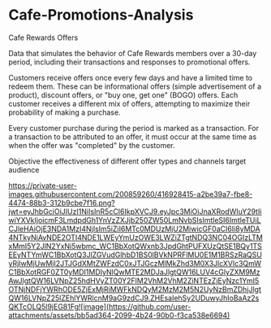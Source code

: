 # Cafe-Promotions-Analysis

Cafe Rewards Offers

Data that simulates the behavior of Cafe Rewards members over a 30-day period, including their transactions and responses to promotional offers.

Customers receive offers once every few days and have a limited time to redeem them. These can be informational offers (simple advertisement of a product), discount offers, or "buy one, get one" (BOGO) offers. Each customer receives a different mix of offers, attempting to maximize their probability of making a purchase.

Every customer purchase during the period is marked as a transaction. For a transaction to be attributed to an offer, it must occur at the same time as when the offer was "completed" by the customer.

Objective
the effectiveness of different offer types and channels
target audience

https://private-user-images.githubusercontent.com/200859260/416928415-a2be39a7-fbe8-4474-88b3-312b9cbe7f16.png?jwt=eyJhbGciOiJIUzI1NiIsInR5cCI6IkpXVCJ9.eyJpc3MiOiJnaXRodWIuY29tIiwiYXVkIjoicmF3LmdpdGh1YnVzZXJjb250ZW50LmNvbSIsImtleSI6ImtleTUiLCJleHAiOjE3NDA1MzI4NjIsIm5iZiI6MTc0MDUzMjU2MiwicGF0aCI6Ii8yMDA4NTkyNjAvNDE2OTI4NDE1LWEyYmUzOWE3LWZiZTgtNDQ3NC04OGIzLTMxMmI5Y2JlN2YxNi5wbmc_WC1BbXotQWxnb3JpdGhtPUFXUzQtSE1BQy1TSEEyNTYmWC1BbXotQ3JlZGVudGlhbD1BS0lBVkNPRFlMU0E1M1BRSzRaQSUyRjIwMjUwMjI2JTJGdXMtZWFzdC0xJTJGczMlMkZhd3M0X3JlcXVlc3QmWC1BbXotRGF0ZT0yMDI1MDIyNlQwMTE2MDJaJlgtQW16LUV4cGlyZXM9MzAwJlgtQW16LVNpZ25hdHVyZT00Y2FlM2VhM2VhM2ZiNTEzZjEyNzc1YmI5OTNjNDFjYWRhODE5ZjExMjRiMWFkNDQyM2MzM2M5N2UyNzBmZDhjJlgtQW16LVNpZ25lZEhlYWRlcnM9aG9zdCJ9.ZHEsaIehSy2UDuwyJhIoBaAz2sQKTcOLQ5l9jEG81Fg![image](https://github.com/user-attachments/assets/bb5ad364-2099-4b24-90b0-f3ca538e6694)
